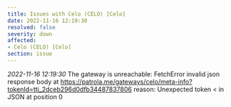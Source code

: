 ```yaml
---
title: Issues with Celo (CELO) [Celo]
date: 2022-11-16 12:19:30
resolved: false
severity: down
affected:
- Celo (CELO) [Celo]
section: issue
---
```


*2022-11-16 12:19:30* The gateway is unreachable: FetchError invalid json response body at https://patrola.me/gateways/celo/meta-info?tokenId=tti_2dceb296d0dfb34487837806 reason: Unexpected token < in JSON at position 0